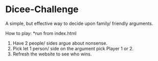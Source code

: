 # Dicee-Challenge
A simple, but effective way to decide upon family/ friendly arguments.

How to play:
*run from index.html

1. Have 2 people/ sides argue about nonsense.
2. Pick let 1 person/ side on the argument pick Player 1 or 2.
3. Refresh the website to see who wins.
